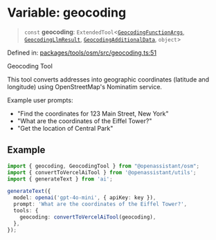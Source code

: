 # Variable: geocoding

> `const` **geocoding**: `ExtendedTool`\<[`GeocodingFunctionArgs`](../type-aliases/GeocodingFunctionArgs.md), [`GeocodingLlmResult`](../type-aliases/GeocodingLlmResult.md), [`GeocodingAdditionalData`](../type-aliases/GeocodingAdditionalData.md), `object`\>

Defined in: [packages/tools/osm/src/geocoding.ts:51](https://github.com/GeoDaCenter/openassistant/blob/28e38a23cf528ccfe10391135d12fba8d3e385da/packages/tools/osm/src/geocoding.ts#L51)

Geocoding Tool

This tool converts addresses into geographic coordinates (latitude and longitude) using OpenStreetMap's Nominatim service.

Example user prompts:
- "Find the coordinates for 123 Main Street, New York"
- "What are the coordinates of the Eiffel Tower?"
- "Get the location of Central Park"

## Example

```typescript
import { geocoding, GeocodingTool } from "@openassistant/osm";
import { convertToVercelAiTool } from '@openassistant/utils';
import { generateText } from 'ai';

generateText({
  model: openai('gpt-4o-mini', { apiKey: key }),
  prompt: 'What are the coordinates of the Eiffel Tower?',
  tools: {
    geocoding: convertToVercelAiTool(geocoding),
  },
});
```

